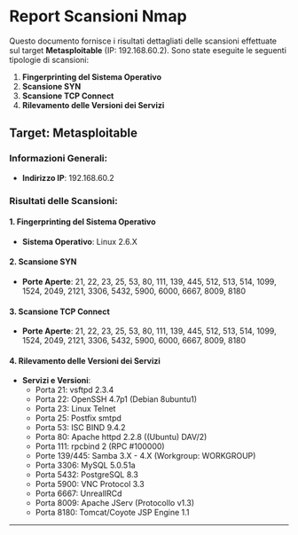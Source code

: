 
# Report Scansioni Nmap

Questo documento fornisce i risultati dettagliati delle scansioni effettuate sul target **Metasploitable** (IP: 192.168.60.2). Sono state eseguite le seguenti tipologie di scansioni:

1. **Fingerprinting del Sistema Operativo**
2. **Scansione SYN**
3. **Scansione TCP Connect**
4. **Rilevamento delle Versioni dei Servizi**

## Target: Metasploitable

### Informazioni Generali:
- **Indirizzo IP**: 192.168.60.2

### Risultati delle Scansioni:

#### 1. Fingerprinting del Sistema Operativo
- **Sistema Operativo**: Linux 2.6.X

#### 2. Scansione SYN
- **Porte Aperte**: 21, 22, 23, 25, 53, 80, 111, 139, 445, 512, 513, 514, 1099, 1524, 2049, 2121, 3306, 5432, 5900, 6000, 6667, 8009, 8180

#### 3. Scansione TCP Connect
- **Porte Aperte**: 21, 22, 23, 25, 53, 80, 111, 139, 445, 512, 513, 514, 1099, 1524, 2049, 2121, 3306, 5432, 5900, 6000, 6667, 8009, 8180

#### 4. Rilevamento delle Versioni dei Servizi
- **Servizi e Versioni**:
  - Porta 21: vsftpd 2.3.4
  - Porta 22: OpenSSH 4.7p1 (Debian 8ubuntu1)
  - Porta 23: Linux Telnet
  - Porta 25: Postfix smtpd
  - Porta 53: ISC BIND 9.4.2
  - Porta 80: Apache httpd 2.2.8 ((Ubuntu) DAV/2)
  - Porta 111: rpcbind 2 (RPC #100000)
  - Porte 139/445: Samba 3.X - 4.X (Workgroup: WORKGROUP)
  - Porta 3306: MySQL 5.0.51a
  - Porta 5432: PostgreSQL 8.3
  - Porta 5900: VNC Protocol 3.3
  - Porta 6667: UnrealIRCd
  - Porta 8009: Apache JServ (Protocollo v1.3)
  - Porta 8180: Tomcat/Coyote JSP Engine 1.1

---
